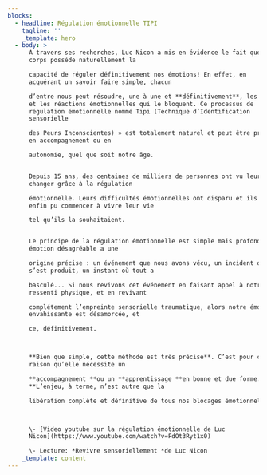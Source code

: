 ```yaml
---
blocks:
  - headline: Régulation émotionnelle TIPI
    tagline: ''
    _template: hero
  - body: >
      À travers ses recherches, Luc Nicon a mis en évidence le fait que notre
      corps posséde naturellement la

      capacité de réguler définitivement nos émotions! En effet, en
      acquérant un savoir faire simple, chacun

      d’entre nous peut résoudre, une à une et **définitivement**, les peurs
      et les réactions émotionnelles qui le bloquent. Ce processus de
      régulation émotionnelle nommé Tipi (Technique d’Identification
      sensorielle

      des Peurs Inconscientes) » est totalement naturel et peut être pratiqué
      en accompagnement ou en

      autonomie, quel que soit notre âge.


      Depuis 15 ans, des centaines de milliers de personnes ont vu leur vie
      changer grâce à la régulation

      émotionnelle. Leurs difficultés émotionnelles ont disparu et ils ont
      enfin pu commencer à vivre leur vie

      tel qu’ils la souhaitaient.


      Le principe de la régulation émotionnelle est simple mais profond: toute
      émotion désagréable a une

      origine précise : un événement que nous avons vécu, un incident qui
      s’est produit, un instant où tout a

      basculé... Si nous revivons cet événement en faisant appel à notre
      ressenti physique, et en revivant

      complétement l’empreinte sensorielle traumatique, alors notre émotion
      envahissante est désamorcée, et

      ce, définitivement.



      **Bien que simple, cette méthode est très précise**. C’est pour cette
      raison qu’elle nécessite un

      **accompagnement **ou un **apprentissage **en bonne et due forme.
      **L’enjeu, à terme, n’est autre que la

      libération complète et définitive de tous nos blocages émotionnels**.



      \- [Video youtube sur la régulation émotionnelle de Luc
      Nicon](https://www.youtube.com/watch?v=FdOt3Ryt1x0)

      \- Lecture: *Revivre sensoriellement *de Luc Nicon
    _template: content
---
```


